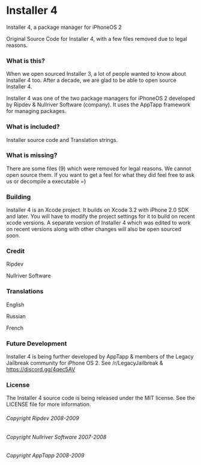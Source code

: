 # Installer 4

Installer 4, a package manager for iPhoneOS 2

Original Source Code for Installer 4, with a few files removed due to legal reasons.

### What is this?

When we open sourced Installer 3, a lot of people wanted to know about Installer 4 too. 
After a decade, we are glad to be able to open source Installer 4.

Installer 4 was one of the two package managers for iPhoneOS 2 developed by Ripdev & Nullriver Software (company). It uses the AppTapp framework for managing packages.

### What is included?

Installer source code and Translation strings.

### What is missing?

There are some files (9) which were removed for legal reasons. We cannot open source them. If you want to get a feel for what they did feel free to ask us or decompile a executable =)

### Building

Installer 4 is an Xcode project. It builds on Xcode 3.2 with iPhone 2.0 SDK and later. You will have to modify the project settings for it to build on recent xcode versions. A separate version of Installer 4 which was edited to work on recent versions along with other changes will also be open sourced soon. 


### Credit

Ripdev

Nullriver Software

### Translations

English 

Russian 

French

### Future Development

Installer 4 is being further developed by AppTapp & members of the Legacy Jailbreak community for iPhone OS 2. See /r/LegacyJailbreak & https://discord.gg/4qec5AV


### License

The Installer 4 source code is being released under the MIT license. See the LICENSE file for more information.

###### Copyright Ripdev 2008-2009
###### Copyright Nullriver Software 2007-2008
###### Copyright AppTapp 2008-2009
